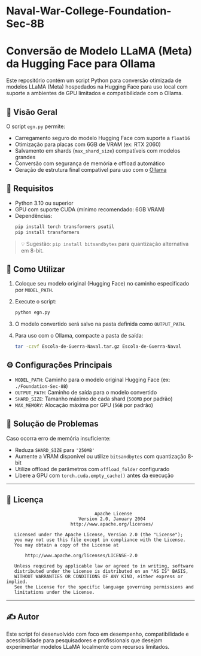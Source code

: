 # Naval-War-College-Foundation-Sec-8B

# Conversão de Modelo LLaMA (Meta) da Hugging Face para Ollama

Este repositório contém um script Python para conversão otimizada de modelos LLaMA (Meta) hospedados na Hugging Face para uso local com suporte a ambientes de GPU limitados e compatibilidade com o Ollama.

## 📌 Visão Geral

O script `egn.py` permite:

- Carregamento seguro do modelo Hugging Face com suporte a `float16`
- Otimização para placas com 6GB de VRAM (ex: RTX 2060)
- Salvamento em shards (`max_shard_size`) compatíveis com modelos grandes
- Conversão com segurança de memória e offload automático
- Geração de estrutura final compatível para uso com o [Ollama](https://ollama.com)

## 🧰 Requisitos

- Python 3.10 ou superior
- GPU com suporte CUDA (mínimo recomendado: 6GB VRAM)
- Dependências:
  ```bash
  pip install torch transformers psutil
  pip install transformers
  ```

> 💡 Sugestão: `pip install bitsandbytes` para quantização alternativa em 8-bit.

## 🔧 Como Utilizar

1. Coloque seu modelo original (Hugging Face) no caminho especificado por `MODEL_PATH`.
2. Execute o script:

   ```bash
   python egn.py
   ```

3. O modelo convertido será salvo na pasta definida como `OUTPUT_PATH`.

4. Para uso com o Ollama, compacte a pasta de saída:

   ```bash
   tar -czvf Escola-de-Guerra-Naval.tar.gz Escola-de-Guerra-Naval
   ```

## ⚙️ Configurações Principais

- `MODEL_PATH`: Caminho para o modelo original Hugging Face (ex: `./Foundation-Sec-8B`)
- `OUTPUT_PATH`: Caminho de saída para o modelo convertido
- `SHARD_SIZE`: Tamanho máximo de cada shard (`500MB` por padrão)
- `MAX_MEMORY`: Alocação máxima por GPU (`5GB` por padrão)

## 🚨 Solução de Problemas

Caso ocorra erro de memória insuficiente:

- Reduza `SHARD_SIZE` para `'250MB'`
- Aumente a VRAM disponível ou utilize `bitsandbytes` com quantização 8-bit
- Utilize offload de parâmetros com `offload_folder` configurado
- Libere a GPU com `torch.cuda.empty_cache()` antes da execução

---

## 📜 Licença

```text
                                 Apache License
                           Version 2.0, January 2004
                        http://www.apache.org/licenses/

   Licensed under the Apache License, Version 2.0 (the "License");
   you may not use this file except in compliance with the License.
   You may obtain a copy of the License at

       http://www.apache.org/licenses/LICENSE-2.0

   Unless required by applicable law or agreed to in writing, software
   distributed under the License is distributed on an "AS IS" BASIS,
   WITHOUT WARRANTIES OR CONDITIONS OF ANY KIND, either express or implied.
   See the License for the specific language governing permissions and
   limitations under the License.
```

---

## ✍️ Autor

Este script foi desenvolvido com foco em desempenho, compatibilidade e acessibilidade para pesquisadores e profissionais que desejam experimentar modelos LLaMA localmente com recursos limitados.
